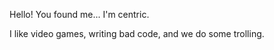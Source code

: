 Hello! You found me... I'm centric.

I like video games, writing bad code, and we do some trolling.
